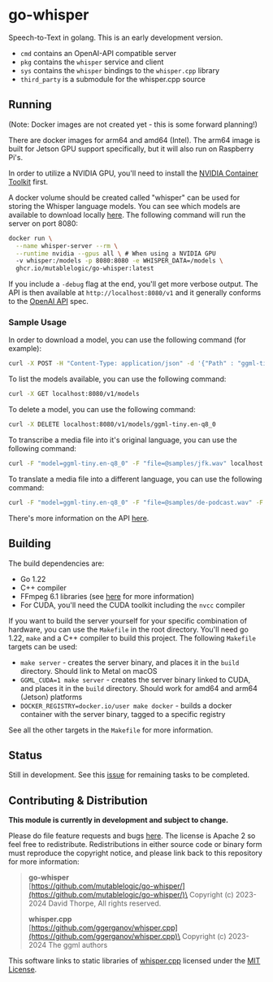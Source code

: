 # go-whisper

Speech-to-Text in golang. This is an early development version.

* `cmd` contains an OpenAI-API compatible server
* `pkg` contains the `whisper` service and client
* `sys` contains the `whisper` bindings to the `whisper.cpp` library
* `third_party` is a submodule for the whisper.cpp source

## Running

(Note: Docker images are not created yet - this is some forward planning!)

There are docker images for arm64 and amd64 (Intel). The arm64 image is built for
Jetson GPU support specifically, but it will also run on Raspberry Pi's.

In order to utilize a NVIDIA GPU, you'll need to install the
[NVIDIA Container Toolkit](https://docs.nvidia.com/datacenter/cloud-native/container-toolkit/latest/install-guide.html) first.

A docker volume should be created called "whisper" can be used for storing the Whisper language
models. You can see which models are available to download locally [here](https://huggingface.co/ggerganov/whisper.cpp).
The following command will run the server on port 8080:

```bash
docker run \
  --name whisper-server --rm \
  --runtime nvidia --gpus all \ # When using a NVIDIA GPU
  -v whisper:/models -p 8080:8080 -e WHISPER_DATA=/models \
  ghcr.io/mutablelogic/go-whisper:latest
```

If you include a `-debug` flag at the end, you'll get more verbose output. The API is then
available at `http://localhost:8080/v1` and it generally conforms to the
[OpenAI API](https://platform.openai.com/docs/api-reference/audio) spec.

### Sample Usage

In order to download a model, you can use the following command (for example):

```bash
curl -X POST -H "Content-Type: application/json" -d '{"Path" : "ggml-tiny.en-q8_0.bin" }' localhost:8080/v1/models  
```

To list the models available, you can use the following command:

```bash
curl -X GET localhost:8080/v1/models
```

To delete a model, you can use the following command:

```bash
curl -X DELETE localhost:8080/v1/models/ggml-tiny.en-q8_0
```

To transcribe a media file into it's original language, you can use the following command:

```bash
curl -F "model=ggml-tiny.en-q8_0" -F "file=@samples/jfk.wav" localhost:8080/v1/audio/transcriptions
```

To translate a media file into a different language, you can use the following command:

```bash
curl -F "model=ggml-tiny.en-q8_0" -F "file=@samples/de-podcast.wav" -F "language=en" localhost:8080/v1/audio/transcriptions
```

There's more information on the API [here](doc/API.md).

## Building

The build dependencies are:

* Go 1.22
* C++ compiler
* FFmpeg 6.1 libraries (see [here](doc/build.md) for more information)
* For CUDA, you'll need the CUDA toolkit including the `nvcc` compiler

If you want to build the server yourself for your specific combination of hardware,
you can use the `Makefile` in the root directory. You'll need go 1.22, `make` and
a C++ compiler to build this project. The following `Makefile` targets can be used:

* `make server` - creates the server binary, and places it in the `build` directory. Should
  link to Metal on macOS
* `GGML_CUDA=1 make server` - creates the server binary linked to CUDA, and places it
  in the `build` directory. Should work for amd64 and arm64 (Jetson) platforms
* `DOCKER_REGISTRY=docker.io/user make docker` - builds a docker container with the 
  server binary, tagged to a specific registry

See all the other targets in the `Makefile` for more information.

## Status

Still in development. See this [issue](https://github.com/mutablelogic/go-whisper/issues/1) for
remaining tasks to be completed.

## Contributing & Distribution

__This module is currently in development and subject to change.__

Please do file feature requests and bugs [here](https://github.com/mutablelogic/go-whisper/issues).
The license is Apache 2 so feel free to redistribute. Redistributions in either source
code or binary form must reproduce the copyright notice, and please link back to this
repository for more information:

> __go-whisper__\
> [https://github.com/mutablelogic/go-whisper/](https://github.com/mutablelogic/go-whisper/)\
> Copyright (c) 2023-2024 David Thorpe, All rights reserved.
>
> __whisper.cpp__\
> [https://github.com/ggerganov/whisper.cpp](https://github.com/ggerganov/whisper.cpp)\
> Copyright (c) 2023-2024 The ggml authors

This software links to static libraries of [whisper.cpp](https://github.com/ggerganov/whisper.cpp) licensed under
the [MIT License](http://www.gnu.org/licenses/old-licenses/lgpl-2.1.html).
